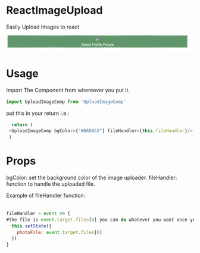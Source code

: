 # ReactImageUpload
Easily Upload Images to react

![Alt text](/screenshot.png?raw=true "Demo Image")

# Usage
Import The Component from whereever you put it.
```javascript
import UploadImageComp from 'UploadImageComp'
```

put this in your return i.e.:
```javascript
  return (
 <UploadImageComp bgColor={"#BADA55"} fileHandler={this.fileHandler}/>
 )

```

# Props
bgColor: set the background color of the image uploader.
fileHandler: function to handle the uploaded file.

Example of fileHandler function:
```javascript

fileHandler = event => {
#the file is event.target.files[0] you can do whatever you want once you have it
  this.setState({
    photoFile: event.target.files[0]
  })
}
```
